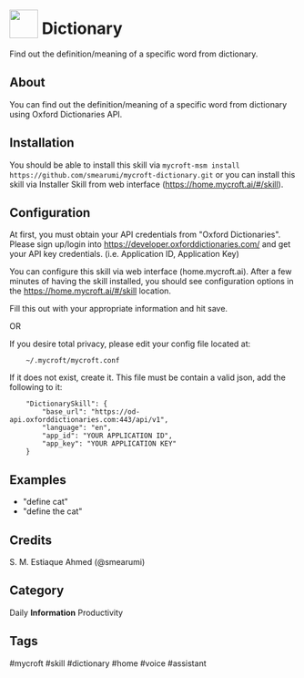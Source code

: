 # <img src='https://raw.githack.com/FortAwesome/Font-Awesome/master/svgs/solid/book.svg' card_color='#000000' width='50' height='50' style='vertical-align:bottom'/> Dictionary
Find out the definition/meaning of a specific word from dictionary.

## About 
You can find out the definition/meaning of a specific word from dictionary using Oxford Dictionaries API.

## Installation
You should be able to install this skill via `mycroft-msm install https://github.com/smearumi/mycroft-dictionary.git` or you can install this skill via Installer Skill from web interface (https://home.mycroft.ai/#/skill).

## Configuration
At first, you must obtain your API credentials from "Oxford Dictionaries".
Please sign up/login into https://developer.oxforddictionaries.com/ and get your API key credentials. (i.e. Application ID, Application Key)

You can configure this skill via web interface (home.mycroft.ai). After a few minutes of having the skill installed, you should see configuration options in the https://home.mycroft.ai/#/skill location.

Fill this out with your appropriate information and hit save.

OR

If you desire total privacy, please edit your config file located at:

        ~/.mycroft/mycroft.conf

If it does not exist, create it. This file must be contain a valid json, add the following to it:

        "DictionarySkill": {
            "base_url": "https://od-api.oxforddictionaries.com:443/api/v1",
            "language": "en",
            "app_id": "YOUR APPLICATION ID",
            "app_key": "YOUR APPLICATION KEY"
        }  

## Examples 
* "define cat"
* "define the cat"

## Credits 
S. M. Estiaque Ahmed (@smearumi)



## Category
Daily
**Information**
Productivity

## Tags
#mycroft
#skill
#dictionary
#home
#voice
#assistant
